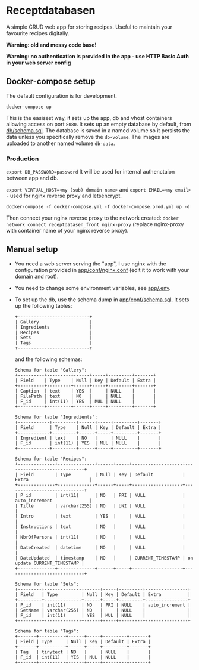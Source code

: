 # Receptdatabasen
A simple CRUD web app for storing recipes. Useful to maintain your favourite recipes digitally.

**Warning: old and messy code base!**

**Warning: no authentication is provided in the app - use HTTP Basic Auth in your web server config**

## Docker-compose setup
The default configuration is for development.

`docker-compose up`

This is the easisest way, it sets up the app, db and vhost containers allowing access on port `8080`.
It sets up an empty database by default, from [db/schema.sql](db/schema.sql). The database is saved
in a named volume so it persists the data unless you specifically remove the `db-volume`. The images
are uploaded to another named volume `db-data`.

### Production
`export DB_PASSWORD=password`
It will be used for internal authenctaion between app and db.

`export VIRTUAL_HOST=<my (sub) domain name>` and `export EMAIL=<my email>` - used for nginx reverse proxy
and letsencrypt.

`docker-compose -f docker-compose.yml -f docker-compose.prod.yml up -d`

Then connect your nginx reverse proxy to the network created:
`docker network connect receptdatasen_front nginx-proxy`
(replace nginx-proxy with container name of your nginx reverse proxy).

## Manual setup
* You need a web server serving the "app", I use nginx with the configuration
provided in [app/conf/nginx.conf](app/conf/nginx.conf) (edit it to work with your domain and root).
* You need to change some environment variables, see [app/.env](app/.env).
* To set up the db, use the schema dump in [app/conf/schema.sql](app/conf/schema.sql). It sets up the following tables:
  ```
  +---------------------------+
  | Gallery                   |
  | Ingredients               |
  | Recipes                   |
  | Sets                      |
  | Tags                      |
  +---------------------------+
  ```
  and the following schemas:

  ```
  Schema for table "Gallery":
  +----------+---------+------+-----+---------+-------+
  | Field    | Type    | Null | Key | Default | Extra |
  +----------+---------+------+-----+---------+-------+
  | Caption  | text    | YES  |     | NULL    |       |
  | FilePath | text    | NO   |     | NULL    |       |
  | F_id     | int(11) | YES  | MUL | NULL    |       |
  +----------+---------+------+-----+---------+-------+
  ```

  ```
  Schema for table "Ingredients":
  +------------+---------+------+-----+---------+-------+
  | Field      | Type    | Null | Key | Default | Extra |
  +------------+---------+------+-----+---------+-------+
  | Ingredient | text    | NO   |     | NULL    |       |
  | F_id       | int(11) | YES  | MUL | NULL    |       |
  +------------+---------+------+-----+---------+-------+
  ```

  ```
  Schema for table "Recipes":
  +--------------+--------------+------+-----+-------------------+-----------------------------+
  | Field        | Type         | Null | Key | Default           | Extra                       |
  +--------------+--------------+------+-----+-------------------+-----------------------------+
  | P_id         | int(11)      | NO   | PRI | NULL              | auto_increment              |
  | Title        | varchar(255) | NO   | UNI | NULL              |                             |
  | Intro        | text         | YES  |     | NULL              |                             |
  | Instructions | text         | NO   |     | NULL              |                             |
  | NbrOfPersons | int(11)      | NO   |     | NULL              |                             |
  | DateCreated  | datetime     | NO   |     | NULL              |                             |
  | DateUpdated  | timestamp    | NO   |     | CURRENT_TIMESTAMP | on update CURRENT_TIMESTAMP |
  +--------------+--------------+------+-----+-------------------+-----------------------------+
  ```

  ```
  Schema for table "Sets":
  +---------+--------------+------+-----+---------+----------------+
  | Field   | Type         | Null | Key | Default | Extra          |
  +---------+--------------+------+-----+---------+----------------+
  | P_id    | int(11)      | NO   | PRI | NULL    | auto_increment |
  | SetName | varchar(255) | NO   |     | NULL    |                |
  | F_id    | int(11)      | YES  | MUL | NULL    |                |
  +---------+--------------+------+-----+---------+----------------+
  ```

  ```
  Schema for table "Tags":
  +-------+----------+------+-----+---------+-------+
  | Field | Type     | Null | Key | Default | Extra |
  +-------+----------+------+-----+---------+-------+
  | Tag   | tinytext | NO   |     | NULL    |       |
  | F_id  | int(11)  | YES  | MUL | NULL    |       |
  +-------+----------+------+-----+---------+-------+
  ```

